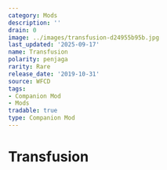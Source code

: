 ```yaml
---
category: Mods
description: ''
drain: 0
image: ../images/transfusion-d24955b95b.jpg
last_updated: '2025-09-17'
name: Transfusion
polarity: penjaga
rarity: Rare
release_date: '2019-10-31'
source: WFCD
tags:
- Companion Mod
- Mods
tradable: true
type: Companion Mod
---
```


# Transfusion

